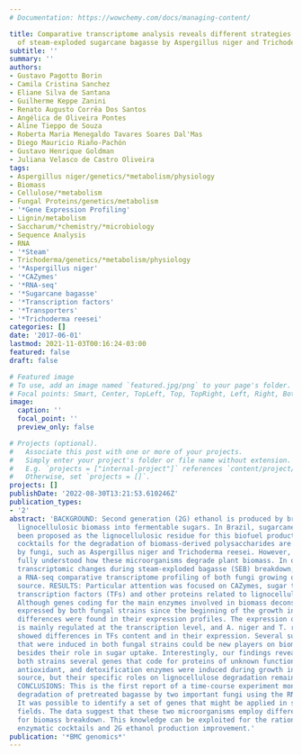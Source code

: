 ```yaml
---
# Documentation: https://wowchemy.com/docs/managing-content/

title: Comparative transcriptome analysis reveals different strategies for degradation
  of steam-exploded sugarcane bagasse by Aspergillus niger and Trichoderma reesei.
subtitle: ''
summary: ''
authors:
- Gustavo Pagotto Borin
- Camila Cristina Sanchez
- Eliane Silva de Santana
- Guilherme Keppe Zanini
- Renato Augusto Corrêa Dos Santos
- Angélica de Oliveira Pontes
- Aline Tieppo de Souza
- Roberta Maria Menegaldo Tavares Soares Dal'Mas
- Diego Mauricio Riaño-Pachón
- Gustavo Henrique Goldman
- Juliana Velasco de Castro Oliveira
tags:
- Aspergillus niger/genetics/*metabolism/physiology
- Biomass
- Cellulose/*metabolism
- Fungal Proteins/genetics/metabolism
- '*Gene Expression Profiling'
- Lignin/metabolism
- Saccharum/*chemistry/*microbiology
- Sequence Analysis
- RNA
- '*Steam'
- Trichoderma/genetics/*metabolism/physiology
- '*Aspergillus niger'
- '*CAZymes'
- '*RNA-seq'
- '*Sugarcane bagasse'
- '*Transcription factors'
- '*Transporters'
- '*Trichoderma reesei'
categories: []
date: '2017-06-01'
lastmod: 2021-11-03T00:16:24-03:00
featured: false
draft: false

# Featured image
# To use, add an image named `featured.jpg/png` to your page's folder.
# Focal points: Smart, Center, TopLeft, Top, TopRight, Left, Right, BottomLeft, Bottom, BottomRight.
image:
  caption: ''
  focal_point: ''
  preview_only: false

# Projects (optional).
#   Associate this post with one or more of your projects.
#   Simply enter your project's folder or file name without extension.
#   E.g. `projects = ["internal-project"]` references `content/project/deep-learning/index.md`.
#   Otherwise, set `projects = []`.
projects: []
publishDate: '2022-08-30T13:21:53.610246Z'
publication_types:
- '2'
abstract: 'BACKGROUND: Second generation (2G) ethanol is produced by breaking down
  lignocellulosic biomass into fermentable sugars. In Brazil, sugarcane bagasse has
  been proposed as the lignocellulosic residue for this biofuel production. The enzymatic
  cocktails for the degradation of biomass-derived polysaccharides are mostly produced
  by fungi, such as Aspergillus niger and Trichoderma reesei. However, it is not yet
  fully understood how these microorganisms degrade plant biomass. In order to identify
  transcriptomic changes during steam-exploded bagasse (SEB) breakdown, we conducted
  a RNA-seq comparative transcriptome profiling of both fungi growing on SEB as carbon
  source. RESULTS: Particular attention was focused on CAZymes, sugar transporters,
  transcription factors (TFs) and other proteins related to lignocellulose degradation.
  Although genes coding for the main enzymes involved in biomass deconstruction were
  expressed by both fungal strains since the beginning of the growth in SEB, significant
  differences were found in their expression profiles. The expression of these enzymes
  is mainly regulated at the transcription level, and A. niger and T. reesei also
  showed differences in TFs content and in their expression. Several sugar transporters
  that were induced in both fungal strains could be new players on biomass degradation
  besides their role in sugar uptake. Interestingly, our findings revealed that in
  both strains several genes that code for proteins of unknown function and pro-oxidant,
  antioxidant, and detoxification enzymes were induced during growth in SEB as carbon
  source, but their specific roles on lignocellulose degradation remain to be elucidated.
  CONCLUSIONS: This is the first report of a time-course experiment monitoring the
  degradation of pretreated bagasse by two important fungi using the RNA-seq technology.
  It was possible to identify a set of genes that might be applied in several biotechnology
  fields. The data suggest that these two microorganisms employ different strategies
  for biomass breakdown. This knowledge can be exploited for the rational design of
  enzymatic cocktails and 2G ethanol production improvement.'
publication: '*BMC genomics*'
---
```

